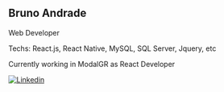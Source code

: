 ## Bruno Andrade

Web Developer

Techs: React.js, React Native, MySQL, SQL Server, Jquery, etc

Currently working in ModalGR as React Developer

<a href="https://www.linkedin.com/in/bruno--andrade/" target="_blank"><img src="https://img.shields.io/badge/-Bruno%20Andrade-6633cc?style=flat-square&logo=Linkedin&logoColor=white&link=https://www.linkedin.com/in/bruno--andrade/" alt="Linkedin"/></a>
